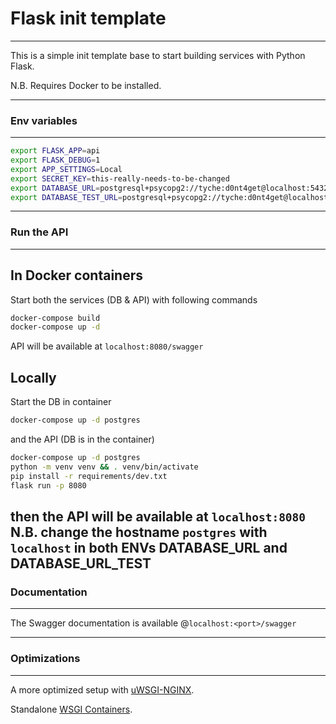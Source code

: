 # Flask init template
---------------------
This is a simple init template base to start building services with Python Flask.

N.B. Requires Docker to be installed.

---

### Env variables
--------------------
```bash
export FLASK_APP=api
export FLASK_DEBUG=1
export APP_SETTINGS=Local
export SECRET_KEY=this-really-needs-to-be-changed
export DATABASE_URL=postgresql+psycopg2://tyche:d0nt4get@localhost:5432/tyche
export DATABASE_TEST_URL=postgresql+psycopg2://tyche:d0nt4get@localhost:5432/tyche-test
```

---

### Run the API
---------------
## In Docker containers
Start both the services (DB & API) with following commands
```bash
docker-compose build
docker-compose up -d
```
API will be available at ```localhost:8080/swagger```

## Locally
Start the DB in  container
```bash
docker-compose up -d postgres
```

and the API (DB is in the container)
```bash
docker-compose up -d postgres
python -m venv venv && . venv/bin/activate
pip install -r requirements/dev.txt
flask run -p 8080
```
then the API will be available at ```localhost:8080```
N.B. change the hostname ```postgres``` with ```localhost``` in both ENVs DATABASE_URL and DATABASE_URL_TEST
---

### Documentation
-----------------
The Swagger documentation is available @```localhost:<port>/swagger```

---

### Optimizations
-----------------
A more optimized setup with [uWSGI-NGINX](https://flask.palletsprojects.com/en/1.1.x/deploying/uwsgi/).

Standalone [WSGI Containers](https://flask.palletsprojects.com/en/1.1.x/deploying/wsgi-standalone/).